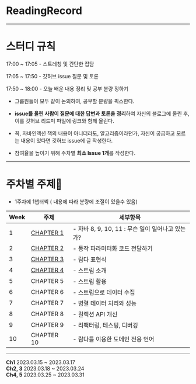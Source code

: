 # ReadingRecord

---

# 스터디 규칙

17:00 ~ 17:05 - 스트레칭 및 간단한 잡담

17:05 ~ 17:50 - 깃허브 issue 질문 및 토론

17:50 ~ 18:00 - 오늘 배운 내용 정리 및 공부 분량 정하기

- 그룹원들이 모두 같이 논의하여, 공부할 분량을 픽스한다.

- **issue를 올린 사람이 질문에 대한 답변과 토론을 정리**하여 자신의 블로그에 올린 후, 
이를 깃허브 리드미 파일에 링크와 함께 올린다.

- 꼭, 자바인액션 책의 내용이 아니더라도, 알고리즘이라던가, 자신이 궁금하고 모르는 내용이 있다면 깃허브 issue에 글 작성한다.

- 참여율을 높이기 위해 주차별 **최소 Issue 1개**를 작성한다.

---


# **주차별 주제📕**

- 1주차에 1챕터씩 ( 내용에 따라 분량에 조절이 있을수 있음)

| Week | 주제                                                                                                                      | 세부항목 |
| --- |-------------------------------------------------------------------------------------------------------------------------| --- |
| 1 | [CHAPTER 1](https://github.com/BanditBool2/ReadingRecord/tree/main/Modern_Java_In_Action/src/main/java/org/example/Ch1) | - 자바 8, 9, 10, 11 : 무슨 일이 일어나고 있는가? |
| 2 | [CHAPTER 2](https://github.com/BanditBool2/ReadingRecord/tree/main/Modern_Java_In_Action/src/main/java/org/example/Ch2) | - 동작 파라미터화 코드 전달하기 |
| 3 | [CHAPTER 3](https://github.com/BanditBool2/ReadingRecord/tree/main/Modern_Java_In_Action/src/main/java/org/example/Ch3) | - 람다 표현식 |
| 4 | [CHAPTER 4](https://github.com/BanditBool2/ReadingRecord/tree/main/Modern_Java_In_Action/src/main/java/org/example/Ch4) | - 스트림 소개 |
| 5 | CHAPTER 5                                                                                                               | - 스트림 활용 |
| 6 | CHAPTER 6                                                                                                               | - 스트림으로 데이터 수집 |
| 7 | CHAPTER 7                                                                                                               | - 병렬 데이터 처리와 성능 |
| 8 | CHAPTER 8                                                                                                               | - 컬렉션 API 개선 |
| 9 | CHAPTER 9                                                                                                               | - 리팩터링, 테스팅, 디버깅 |
| 10 | CHAPTER 10                                                                                                              | - 람다를 이용한 도메인 전용 언어 |

---

**Ch1** 2023.03.15 ~ 2023.03.17  
**Ch2, 3** 2023.03.18 ~ 2023.03.24  
**Ch4, 5** 2023.03.25 ~ 2023.03.31
